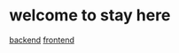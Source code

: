 # welcome to stay here

[backend](https://github.com/gopperlie/stayhere-backend.git)
[frontend](https://github.com/gopperlie/stayhere-frontend.git)
